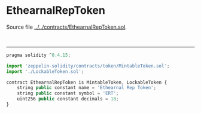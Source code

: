 # EthearnalRepToken

Source file [../../contracts/EthearnalRepToken.sol](../../contracts/EthearnalRepToken.sol).

<br />

<hr />

```javascript
pragma solidity ^0.4.15;

import 'zeppelin-solidity/contracts/token/MintableToken.sol';
import './LockableToken.sol';

contract EthearnalRepToken is MintableToken, LockableToken {
    string public constant name = 'Ethearnal Rep Token';
    string public constant symbol = 'ERT';
    uint256 public constant decimals = 18;
}

```
